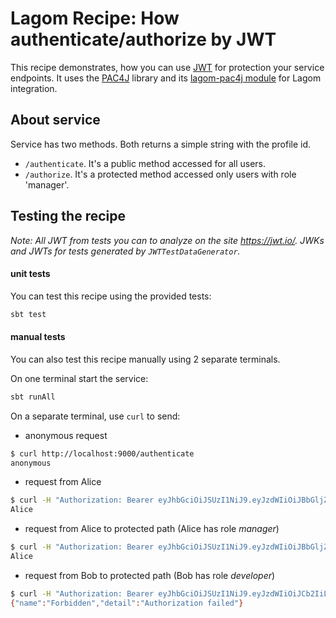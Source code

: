 # Lagom Recipe: How authenticate/authorize by JWT

This recipe demonstrates, how you can use [JWT](https://en.wikipedia.org/wiki/JSON_Web_Token) 
for protection your service endpoints. It uses the [PAC4J](https://www.pac4j.org/) library and 
its [lagom-pac4j module](https://github.com/pac4j/lagom-pac4j) for Lagom integration.

## About service

Service has two methods. Both returns a simple string with the profile id.

* `/authenticate`. It's a public method accessed for all users. 
* `/authorize`. It's a protected method accessed only users with role 'manager'.

## Testing the recipe

_Note: All JWT from tests you can to analyze on the site https://jwt.io/. JWKs and JWTs for tests generated by `JWTTestDataGenerator`._

#### unit tests

You can test this recipe using the provided tests:

```bash
sbt test
```

#### manual tests

You can also test this recipe manually using 2 separate terminals.

On one terminal start the service:

```bash
sbt runAll
```

On a separate terminal, use `curl` to send:

* anonymous request
```bash
$ curl http://localhost:9000/authenticate
anonymous
```

* request from Alice
```bash
$ curl -H "Authorization: Bearer eyJhbGciOiJSUzI1NiJ9.eyJzdWIiOiJBbGljZSIsInJvbGVzIjpbIm1hbmFnZXIiXSwiaXNzIjoiaHR0cHM6XC9cL3BhYzRqLm9yZyIsImlhdCI6MTU0NzIzNzI4MywianRpIjoiYTA4NzM5M2UtMDQxMS00ZjNlLThmNjgtN2Y5NjAwNTM4ZmUwIn0.YuhvguJ83BacWIY3B_10xPQLIDvhrfmWFLpWiPRMo2g-EhRKxktux0XWHVPlLCzcKlZCQRGOGrQr7mwR0QpofJYEuFppITneDxNrIO3Mmy5kqvBusv9TnOydMB5GRjYXZxBnGaioRt2dG-6eQRJdJyRu87jxn6o6RpOGg3KpvCPqs8RJWBYRW6C_5NibkU99TUhdpLyfEX8dZ2Xj74RWZUN9kFA3JysY83OWJBh-gfuDpcfhJmmQYsK5z5UL5oxmoBQBYWfgaRA3qKqwwEx4h0pXn9KwwAo5D3qA_GkJlebOZejjN6DhDxyYcklo_a9ghBAso2a3msYYtDlitabpOw" http://localhost:9000/authenticate
Alice
```

* request from Alice to protected path (Alice has role _manager_) 
```bash
$ curl -H "Authorization: Bearer eyJhbGciOiJSUzI1NiJ9.eyJzdWIiOiJBbGljZSIsInJvbGVzIjpbIm1hbmFnZXIiXSwiaXNzIjoiaHR0cHM6XC9cL3BhYzRqLm9yZyIsImlhdCI6MTU0NzIzNzI4MywianRpIjoiYTA4NzM5M2UtMDQxMS00ZjNlLThmNjgtN2Y5NjAwNTM4ZmUwIn0.YuhvguJ83BacWIY3B_10xPQLIDvhrfmWFLpWiPRMo2g-EhRKxktux0XWHVPlLCzcKlZCQRGOGrQr7mwR0QpofJYEuFppITneDxNrIO3Mmy5kqvBusv9TnOydMB5GRjYXZxBnGaioRt2dG-6eQRJdJyRu87jxn6o6RpOGg3KpvCPqs8RJWBYRW6C_5NibkU99TUhdpLyfEX8dZ2Xj74RWZUN9kFA3JysY83OWJBh-gfuDpcfhJmmQYsK5z5UL5oxmoBQBYWfgaRA3qKqwwEx4h0pXn9KwwAo5D3qA_GkJlebOZejjN6DhDxyYcklo_a9ghBAso2a3msYYtDlitabpOw" http://localhost:9000/authorize
Alice
```

* request from Bob to protected path (Bob has role _developer_)
```bash
$ curl -H "Authorization: Bearer eyJhbGciOiJSUzI1NiJ9.eyJzdWIiOiJCb2IiLCJyb2xlcyI6WyJkZXZlbG9wZXIiXSwiaXNzIjoiaHR0cHM6XC9cL3BhYzRqLm9yZyIsImlhdCI6MTU0NzIzNzI4MywianRpIjoiNGJjNGNmNjEtYzVkYy00ODM5LWFiN2YtN2QyY2MxNDEwNTJiIn0.THmUlOWU6Mw1D5wt5FoBUClqWCI3AQ9om8l1YZ4U4m19QTSugZcWQFZUnA1AAYEcSJzHUvGezlYouFRF7CFds7tKE4Xyt7rglfjMnVqa1s6rAMG8zSEjNFsQ2k-nzNOy9V5YAEtLndHXOz6bek6cnIU0h8eUrYqm8R1DpFRu_pVewl008UF-iOpQJoYzg0wsSPp4ZPePrXOM5SCCDiUQ2kUBEHxRw6PVk34aXgSUHJC8aaK5Tt5GaOyI6fjIAvstZWFnXMpcUKylIUwdwKqybkoJYCxaK5_Q2otx6ImVfrLQSnjdL4QmhJvfcT19ZaEKS1Drmv8u-d3J6e0BdqodJg" http://localhost:9000/authorize
{"name":"Forbidden","detail":"Authorization failed"}
```

